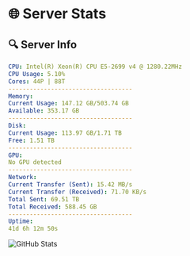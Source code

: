 # 🌐 Server Stats
## 🔍 Server Info
```yaml
CPU: Intel(R) Xeon(R) CPU E5-2699 v4 @ 1280.22MHz
CPU Usage: 5.10%
Cores: 44P | 88T
-----------------------------------
Memory:
Current Usage: 147.12 GB/503.74 GB
Available: 353.17 GB
-----------------------------------
Disk:
Current Usage: 113.97 GB/1.71 TB
Free: 1.51 TB
-----------------------------------
GPU:
No GPU detected
-----------------------------------
Network:
Current Transfer (Sent): 15.42 MB/s
Current Transfer (Received): 71.70 KB/s
Total Sent: 69.51 TB
Total Received: 588.45 GB
-----------------------------------
Uptime:
41d 6h 12m 50s
```
![GitHub Stats](https://img.shields.io/badge/Updated-2025-04-18_03:35:39-blue)